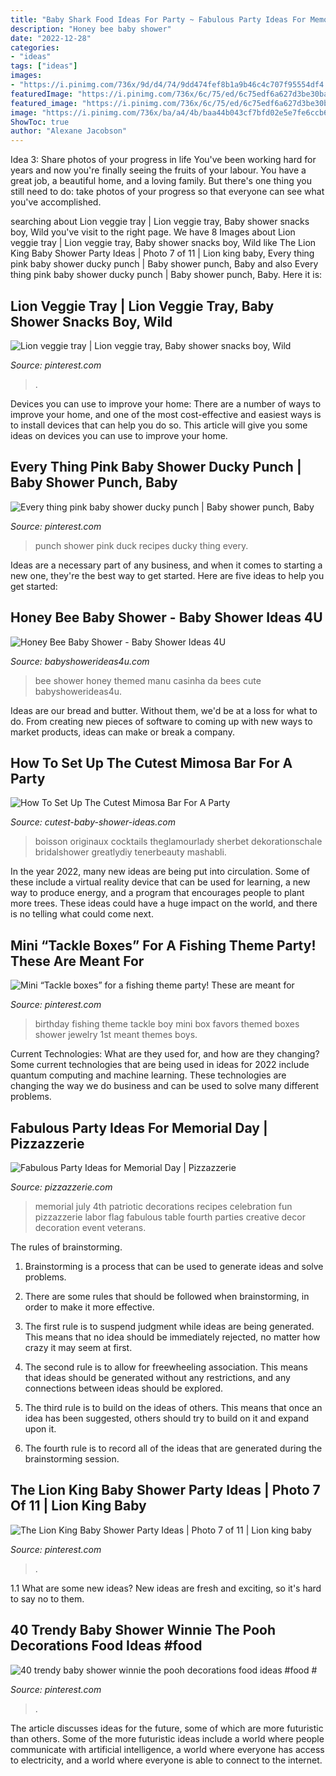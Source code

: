 ```yaml
---
title: "Baby Shark Food Ideas For Party ~ Fabulous Party Ideas For Memorial Day"
description: "Honey bee baby shower"
date: "2022-12-28"
categories:
- "ideas"
tags: ["ideas"]
images:
- "https://i.pinimg.com/736x/9d/d4/74/9dd474fef8b1a9b46c4c707f95554df4.jpg"
featuredImage: "https://i.pinimg.com/736x/6c/75/ed/6c75edf6a627d3be30ba6f02a2aa3a11.jpg"
featured_image: "https://i.pinimg.com/736x/6c/75/ed/6c75edf6a627d3be30ba6f02a2aa3a11.jpg"
image: "https://i.pinimg.com/736x/ba/a4/4b/baa44b043cf7bfd02e5e7fe6ccb666ed.jpg"
ShowToc: true
author: "Alexane Jacobson"
---
```



Idea 3: Share photos of your progress in life
You've been working hard for years and now you're finally seeing the fruits of your labour. You have a great job, a beautiful home, and a loving family. But there's one thing you still need to do: take photos of your progress so that everyone can see what you've accomplished.

	

		
searching about Lion veggie tray | Lion veggie tray, Baby shower snacks boy, Wild you've visit to the right page. We have 8 Images about Lion veggie tray | Lion veggie tray, Baby shower snacks boy, Wild like The Lion King Baby Shower Party Ideas | Photo 7 of 11 | Lion king baby, Every thing pink baby shower ducky punch | Baby shower punch, Baby and also Every thing pink baby shower ducky punch | Baby shower punch, Baby. Here it is:
		
    
## Lion Veggie Tray | Lion Veggie Tray, Baby Shower Snacks Boy, Wild

<img loading=lazy src="https://i.pinimg.com/736x/ba/a4/4b/baa44b043cf7bfd02e5e7fe6ccb666ed.jpg" onerror="this.onerror=null;this.src='https://tse3.mm.bing.net/th?id=OIP.WylETm_S0SEYSx8Sj2F7uwHaJ8&amp;pid=15.1';" alt="Lion veggie tray | Lion veggie tray, Baby shower snacks boy, Wild">

_Source: pinterest.com_

>. 

	

Devices you can use to improve your home:
There are a number of ways to improve your home, and one of the most cost-effective and easiest ways is to install devices that can help you do so. This article will give you some ideas on devices you can use to improve your home.

    
## Every Thing Pink Baby Shower Ducky Punch | Baby Shower Punch, Baby

<img loading=lazy src="https://i.pinimg.com/736x/22/dc/90/22dc900fa2f18b44fe86d4ff78693f0f--duck-punch-punch-recipes.jpg" onerror="this.onerror=null;this.src='https://tse1.mm.bing.net/th?id=OIP.LWGYiGvQdXXYK3SIQZqqQAHaJ4&amp;pid=15.1';" alt="Every thing pink baby shower ducky punch | Baby shower punch, Baby">

_Source: pinterest.com_

>punch shower pink duck recipes ducky thing every. 

	

Ideas are a necessary part of any business, and when it comes to starting a new one, they're the best way to get started. Here are five ideas to help you get started: 

    
## Honey Bee Baby Shower - Baby Shower Ideas 4U

<img loading=lazy src="https://babyshowerideas4u.com/wp-content/uploads/2014/02/bee-7.jpg" onerror="this.onerror=null;this.src='https://tse1.mm.bing.net/th?id=OIP.07N56jD-A2tA9V6Y1wUHagHaLH&amp;pid=15.1';" alt="Honey Bee Baby Shower - Baby Shower Ideas 4U">

_Source: babyshowerideas4u.com_

>bee shower honey themed manu casinha da bees cute babyshowerideas4u. 

	

Ideas are our bread and butter. Without them, we'd be at a loss for what to do. From creating new pieces of software to coming up with new ways to market products, ideas can make or break a company.

    
## How To Set Up The Cutest Mimosa Bar For A Party

<img loading=lazy src="https://www.cutest-baby-shower-ideas.com/images/bubblybar2.jpg" onerror="this.onerror=null;this.src='https://tse2.mm.bing.net/th?id=OIP.ujNbKkoQBrzfyUHEjpYNIAHaJ4&amp;pid=15.1';" alt="How To Set Up The Cutest Mimosa Bar For A Party">

_Source: cutest-baby-shower-ideas.com_

>boisson originaux cocktails theglamourlady sherbet dekorationschale bridalshower greatlydiy tenerbeauty mashabli. 

	

In the year 2022, many new ideas are being put into circulation. Some of these include a virtual reality device that can be used for learning, a new way to produce energy, and a program that encourages people to plant more trees. These ideas could have a huge impact on the world, and there is no telling what could come next.

    
## Mini “Tackle Boxes” For A Fishing Theme Party! These Are Meant For

<img loading=lazy src="https://i.pinimg.com/736x/6c/75/ed/6c75edf6a627d3be30ba6f02a2aa3a11.jpg" onerror="this.onerror=null;this.src='https://tse2.mm.bing.net/th?id=OIP.PFDp1NILVzDx83Sb55zMggHaJ3&amp;pid=15.1';" alt="Mini “Tackle boxes” for a fishing theme party! These are meant for">

_Source: pinterest.com_

>birthday fishing theme tackle boy mini box favors themed boxes shower jewelry 1st meant themes boys. 

	

Current Technologies: What are they used for, and how are they changing?
Some current technologies that are being used in ideas for 2022 include quantum computing and machine learning. These technologies are changing the way we do business and can be used to solve many different problems.

    
## Fabulous Party Ideas For Memorial Day | Pizzazzerie

<img loading=lazy src="http://pizzazzerie.com/wp-content/uploads/2011/05/memorial-day-party-ideas-e1306126098967.jpg" onerror="this.onerror=null;this.src='https://tse4.mm.bing.net/th?id=OIP.R-ar1tOorSmz1BSncdfXuAHaLH&amp;pid=15.1';" alt="Fabulous Party Ideas for Memorial Day | Pizzazzerie">

_Source: pizzazzerie.com_

>memorial july 4th patriotic decorations recipes celebration fun pizzazzerie labor flag fabulous table fourth parties creative decor decoration event veterans. 

	

The rules of brainstorming.
1. Brainstorming is a process that can be used to generate ideas and solve problems.
2. There are some rules that should be followed when brainstorming, in order to make it more effective.

3. The first rule is to suspend judgment while ideas are being generated. This means that no idea should be immediately rejected, no matter how crazy it may seem at first.

4. The second rule is to allow for freewheeling association. This means that ideas should be generated without any restrictions, and any connections between ideas should be explored.

5. The third rule is to build on the ideas of others. This means that once an idea has been suggested, others should try to build on it and expand upon it.

6. The fourth rule is to record all of the ideas that are generated during the brainstorming session.

    
## The Lion King Baby Shower Party Ideas | Photo 7 Of 11 | Lion King Baby

<img loading=lazy src="https://i.pinimg.com/736x/9d/d4/74/9dd474fef8b1a9b46c4c707f95554df4.jpg" onerror="this.onerror=null;this.src='https://tse1.mm.bing.net/th?id=OIP.eKSmD3oCNmfTpXdx5l8e3gHaLH&amp;pid=15.1';" alt="The Lion King Baby Shower Party Ideas | Photo 7 of 11 | Lion king baby">

_Source: pinterest.com_

>. 

	

1.1 What are some new ideas?
New ideas are fresh and exciting, so it's hard to say no to them.

    
## 40 Trendy Baby Shower Winnie The Pooh Decorations Food Ideas #food #

<img loading=lazy src="https://i.pinimg.com/736x/b4/93/66/b493662d6b2a31f460771aa2b3bca77f.jpg" onerror="this.onerror=null;this.src='https://tse2.mm.bing.net/th?id=OIP.iRZxLd1Q8DfUc6x2yfrOpwHaLH&amp;pid=15.1';" alt="40 trendy baby shower winnie the pooh decorations food ideas #food #">

_Source: pinterest.com_

>. 

	

The article discusses ideas for the future, some of which are more futuristic than others. Some of the more futuristic ideas include a world where people communicate with artificial intelligence, a world where everyone has access to electricity, and a world where everyone is able to connect to the internet.

